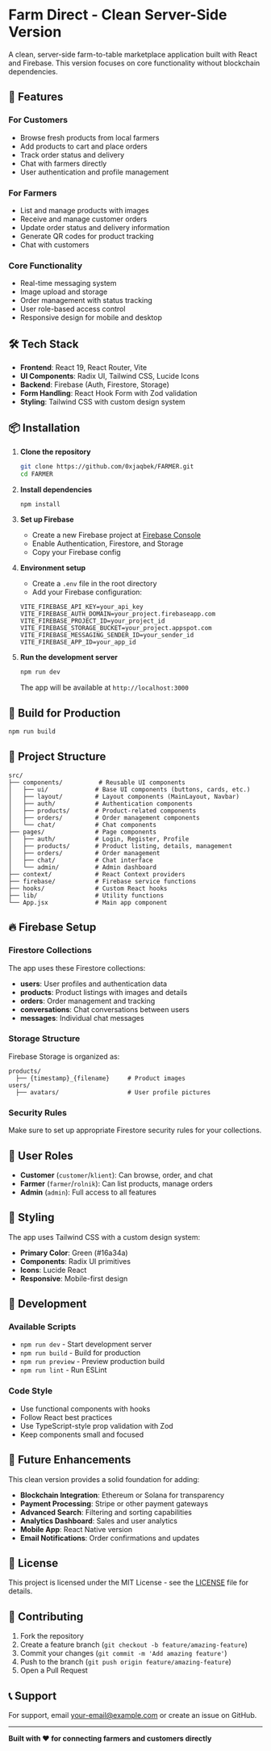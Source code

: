 # Farm Direct - Clean Server-Side Version

A clean, server-side farm-to-table marketplace application built with React and Firebase. This version focuses on core functionality without blockchain dependencies.

## 🌟 Features

### **For Customers**
- Browse fresh products from local farmers
- Add products to cart and place orders
- Track order status and delivery
- Chat with farmers directly
- User authentication and profile management

### **For Farmers**
- List and manage products with images
- Receive and manage customer orders
- Update order status and delivery information
- Generate QR codes for product tracking
- Chat with customers

### **Core Functionality**
- Real-time messaging system
- Image upload and storage
- Order management with status tracking
- User role-based access control
- Responsive design for mobile and desktop

## 🛠️ Tech Stack

- **Frontend**: React 19, React Router, Vite
- **UI Components**: Radix UI, Tailwind CSS, Lucide Icons
- **Backend**: Firebase (Auth, Firestore, Storage)
- **Form Handling**: React Hook Form with Zod validation
- **Styling**: Tailwind CSS with custom design system

## 📦 Installation

1. **Clone the repository**
   ```bash
   git clone https://github.com/0xjaqbek/FARMER.git
   cd FARMER
   ```

2. **Install dependencies**
   ```bash
   npm install
   ```

3. **Set up Firebase**
   - Create a new Firebase project at [Firebase Console](https://console.firebase.google.com)
   - Enable Authentication, Firestore, and Storage
   - Copy your Firebase config

4. **Environment setup**
   - Create a `.env` file in the root directory
   - Add your Firebase configuration:
   ```env
   VITE_FIREBASE_API_KEY=your_api_key
   VITE_FIREBASE_AUTH_DOMAIN=your_project.firebaseapp.com
   VITE_FIREBASE_PROJECT_ID=your_project_id
   VITE_FIREBASE_STORAGE_BUCKET=your_project.appspot.com
   VITE_FIREBASE_MESSAGING_SENDER_ID=your_sender_id
   VITE_FIREBASE_APP_ID=your_app_id
   ```

5. **Run the development server**
   ```bash
   npm run dev
   ```

   The app will be available at `http://localhost:3000`

## 🚀 Build for Production

```bash
npm run build
```

## 📁 Project Structure

```
src/
├── components/          # Reusable UI components
│   ├── ui/             # Base UI components (buttons, cards, etc.)
│   ├── layout/         # Layout components (MainLayout, Navbar)
│   ├── auth/           # Authentication components
│   ├── products/       # Product-related components
│   ├── orders/         # Order management components
│   └── chat/           # Chat components
├── pages/              # Page components
│   ├── auth/           # Login, Register, Profile
│   ├── products/       # Product listing, details, management
│   ├── orders/         # Order management
│   ├── chat/           # Chat interface
│   └── admin/          # Admin dashboard
├── context/            # React Context providers
├── firebase/           # Firebase service functions
├── hooks/              # Custom React hooks
├── lib/                # Utility functions
└── App.jsx             # Main app component
```

## 🔥 Firebase Setup

### Firestore Collections

The app uses these Firestore collections:

- **users**: User profiles and authentication data
- **products**: Product listings with images and details
- **orders**: Order management and tracking
- **conversations**: Chat conversations between users
- **messages**: Individual chat messages

### Storage Structure

Firebase Storage is organized as:

```
products/
  ├── {timestamp}_{filename}     # Product images
users/
  ├── avatars/                   # User profile pictures
```

### Security Rules

Make sure to set up appropriate Firestore security rules for your collections.

## 👥 User Roles

- **Customer** (`customer`/`klient`): Can browse, order, and chat
- **Farmer** (`farmer`/`rolnik`): Can list products, manage orders
- **Admin** (`admin`): Full access to all features

## 🎨 Styling

The app uses Tailwind CSS with a custom design system:

- **Primary Color**: Green (#16a34a)
- **Components**: Radix UI primitives
- **Icons**: Lucide React
- **Responsive**: Mobile-first design

## 🔧 Development

### Available Scripts

- `npm run dev` - Start development server
- `npm run build` - Build for production
- `npm run preview` - Preview production build
- `npm run lint` - Run ESLint

### Code Style

- Use functional components with hooks
- Follow React best practices
- Use TypeScript-style prop validation with Zod
- Keep components small and focused

## 🚧 Future Enhancements

This clean version provides a solid foundation for adding:

- **Blockchain Integration**: Ethereum or Solana for transparency
- **Payment Processing**: Stripe or other payment gateways
- **Advanced Search**: Filtering and sorting capabilities
- **Analytics Dashboard**: Sales and user analytics
- **Mobile App**: React Native version
- **Email Notifications**: Order confirmations and updates

## 📄 License

This project is licensed under the MIT License - see the [LICENSE](LICENSE) file for details.

## 🤝 Contributing

1. Fork the repository
2. Create a feature branch (`git checkout -b feature/amazing-feature`)
3. Commit your changes (`git commit -m 'Add amazing feature'`)
4. Push to the branch (`git push origin feature/amazing-feature`)
5. Open a Pull Request

## 📞 Support

For support, email your-email@example.com or create an issue on GitHub.

---

**Built with ❤️ for connecting farmers and customers directly**